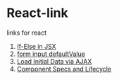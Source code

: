 React-link
==========

links for react


1. [If-Else in JSX](http://facebook.github.io/react/tips/if-else-in-JSX.html)
2. [form input defaultValue](http://facebook.github.io/react/docs/forms.html)
3. [Load Initial Data via AJAX](http://facebook.github.io/react/tips/initial-ajax.html)
4. [Component Specs and Lifecycle](http://facebook.github.io/react/docs/component-specs.html)
